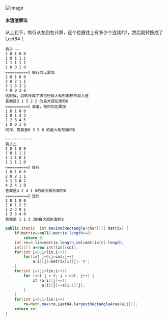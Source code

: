 ![image](http://ww2.sinaimg.cn/large/005CRBrHjw1f8xmnmq0dsj30p706a749.jpg)

#### 本渣渣解法
从上到下，每行从左到右计算，这个位置往上有多少个连续的1，然后就转换成了Leet84！

    例子 一
    1 0 1 0 0
    1 0 1 1 1
    1 1 1 1 1
    1 0 0 1 0
    ==========》每行向上累加
    1 0 1 0 0
    2 0 2 1 1
    3 1 3 2 2
    4 0 0 3 0
    这时候，就转换成了求每行最大矩形面积的最大值
    答案是3 1 3 2 2 的最大矩形面积6
    ==========》或者，每列向左累加
    1 0 1 0 0
    1 0 1 2 3
    1 2 3 4 5
    1 0 0 1 0
    同样，答案是0 3 5 0 的最大矩形面积6
    
    ------------
    例子二
    1 0 1 0 0
    1 0 1 1 1
    1 1 1 0 1
    1 1 1 1 0
    ==========》每行
    1 0 1 0 0
    2 0 2 1 1
    3 1 3 0 2
    4 2 4 1 0
    答案是4 2 4 1 0的最大矩形面积6
    ==========》没列
    1 0 1 0 0 
    1 0 1 2 3
    1 2 3 0 1
    1 2 3 4 0
    答案是 1 1 3 3的最大矩形面积6
    
```Java
public static  int maximalRectangle(char[][] matrix) {
    if(matrix==null||matrix.length==0)
        return 0;
    int re=0,lin=matrix.length,col=matrix[0].length;
    int[][] a=new int[lin][col];
    for(int i=0;i<lin;i++){
        for(int j=0;j<col;j++)
            a[i][j]=matrix[i][j]-'0';
    }
    for(int i=1;i<lin;i++){
        for (int j = 0; j < col; j++) {
            if (a[i][j]==1)
                a[i][j]+=a[i-1][j]; 
        }
    }
    for(int i=0;i<lin;i++)
        re=Math.max(re,Leet84.largestRectangleArea(a[i]));
    return re;
}
```